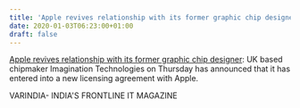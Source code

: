 ```yaml
---
title: 'Apple revives relationship with its former graphic chip designer'
date: 2020-01-03T06:23:00+01:00
draft: false
---
```


[Apple revives relationship with its former graphic chip designer](https://varindia.com/news/apple-revives-relationship-with-its-former-graphic-chip-designer#.Xg7Pql6oFzQ.blogger): UK based chipmaker Imagination Technologies on Thursday has announced that it has entered into a new licensing agreement with Apple.  
  
VARINDIA- INDIA'S FRONTLINE IT MAGAZINE